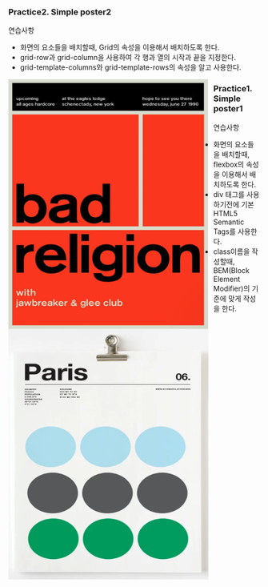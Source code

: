 ### Practice2. Simple poster2

연습사항

- 화면의 요소들을 배치할때, Grid의 속성을 이용해서 배치하도록 한다.
- grid-row과 grid-column을 사용하여 각 행과 열의 시작과 끝을 지정한다.
- grid-template-columns와 grid-template-rows의 속성을 알고 사용한다.

<img src="imgs/practice2.png"
     alt="Markdown Monster icon"
     style="height: 500px; width:400px; float: left; margin-right: 10px;" />

### Practice1. Simple poster1

연습사항

- 화면의 요소들을 배치할때, flexbox의 속성을 이용해서 배치하도록 한다.
- div 태그를 사용하기전에 기본 HTML5 Semantic Tags를 사용한다.
- class이름을 작성할때, BEM(Block Element Modifier)의 기준에 맞게 작성을 한다.

<img src="imgs/practice1.png"
     alt="Markdown Monster icon"
     style="height: 500px; width:400px; float: left; margin-right: 10px;" />
